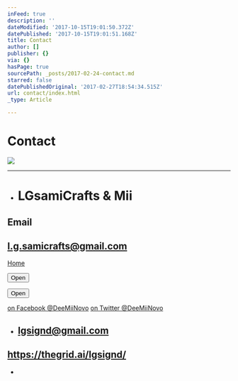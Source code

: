 ```yaml
---
inFeed: true
description: ''
dateModified: '2017-10-15T19:01:50.372Z'
datePublished: '2017-10-15T19:01:51.168Z'
title: Contact
author: []
publisher: {}
via: {}
hasPage: true
sourcePath: _posts/2017-02-24-contact.md
starred: false
datePublishedOriginal: '2017-02-27T18:54:34.515Z'
url: contact/index.html
_type: Article

---
```

# Contact
![](https://the-grid-user-content.s3-us-west-2.amazonaws.com/1d5337f4-18c4-4685-a8f0-0a299b1ec8d7.jpg)

---

* # LGsamiCrafts & Mii

## **Email**

## l.g.samicrafts@gmail.com
[Home][0]

<button data-role="cta" style="">Open</button>

<button data-role="cta" style="">Open</button>

[on Facebook @DeeMiiNovo][1]
[on Twitter @DeeMiiNovo][2]

* ## lgsignd@gmail.com

## https://thegrid.ai/lgsignd/

* 

[0]: https://thegrid.ai/lgsamicrafts/
[1]: https://www.facebook.com/DeeMiiNovo/
[2]: https://twitter.com/DeeMiiNovo